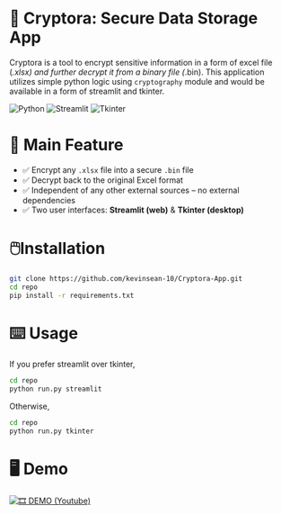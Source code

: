 # 🔐 Cryptora: Secure Data Storage App

Cryptora is a tool to encrypt sensitive information in a form of excel file (*.xlsx) and further decrypt it from a binary file (*.bin). This application utilizes simple python logic using `cryptography` module and would be available in a form of streamlit and tkinter.

![Python](https://img.shields.io/badge/python-3.10%2B-blue)
![Streamlit](https://img.shields.io/badge/Streamlit-UI-red)
![Tkinter](https://img.shields.io/badge/Tkinter-UI-orange)

# 💫 Main Feature 
- ✅ Encrypt any `.xlsx` file into a secure `.bin` file
- ✅ Decrypt back to the original Excel format
- ✅ Independent of any other external sources – no external dependencies
- ✅ Two user interfaces: **Streamlit (web)** & **Tkinter (desktop)**

# 🖱️Installation
```bash
git clone https://github.com/kevinsean-10/Cryptora-App.git
cd repo
pip install -r requirements.txt
```

# ⌨️ Usage
If you prefer streamlit over tkinter,
```cmd
cd repo
python run.py streamlit
```
Otherwise,
```cmd
cd repo
python run.py tkinter
```

# 🖥️ Demo
[![🎞️ DEMO (Youtube)](https://img.youtube.com/vi/C7VzYv-lD1Y/0.jpg)](https://youtu.be/C7VzYv-lD1Y)